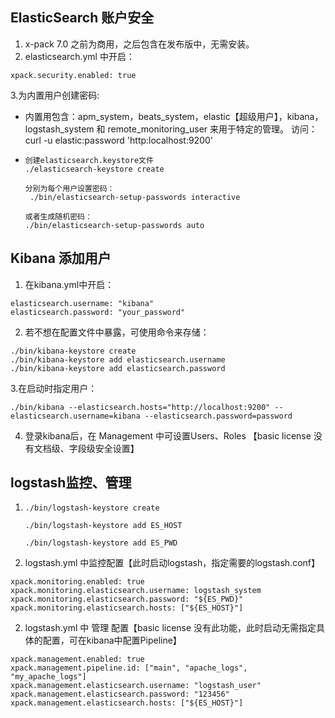## ElasticSearch 账户安全
1. x-pack 7.0 之前为商用，之后包含在发布版中，无需安装。
2. elasticsearch.yml 中开启：
```
xpack.security.enabled: true
```
3.为内置用户创建密码:
 * 内置用包含：apm_system，beats_system，elastic【超级用户】，kibana，logstash_system 和 remote_monitoring_user 来用于特定的管理。
   访问：curl -u elastic:password 'http:localhost:9200'
 * ```
   创建elasticsearch.keystore文件
   ./elasticsearch-keystore create
   
   分别为每个用户设置密码：
    ./bin/elasticsearch-setup-passwords interactive    
   
   或者生成随机密码：
   ./bin/elasticsearch-setup-passwords auto
   ```

## Kibana 添加用户
1. 在kibana.yml中开启：
```
elasticsearch.username: "kibana"
elasticsearch.password: "your_password"
```
2. 若不想在配置文件中暴露，可使用命令来存储：
```
./bin/kibana-keystore create
./bin/kibana-keystore add elasticsearch.username
./bin/kibana-keystore add elasticsearch.password
```
3.在启动时指定用户：
```
./bin/kibana --elasticsearch.hosts="http://localhost:9200" --elasticsearch.username=kibana --elasticsearch.password=password

```
4. 登录kibana后，在 Management 中可设置Users、Roles  【basic license 没有文档级、字段级安全设置】

## logstash监控、管理
1. 
   ```
   ./bin/logstash-keystore create
   
   ./bin/logstash-keystore add ES_HOST
   
   ./bin/logstash-keystore add ES_PWD
   ```
   
2. logstash.yml 中监控配置【此时启动logstash，指定需要的logstash.conf】
```
xpack.monitoring.enabled: true
xpack.monitoring.elasticsearch.username: logstash_system
xpack.monitoring.elasticsearch.password: "${ES_PWD}"
xpack.monitoring.elasticsearch.hosts: ["${ES_HOST}"]

```
2. logstash.yml 中 管理 配置【basic license 没有此功能，此时启动无需指定具体的配置，可在kibana中配置Pipeline】
```
xpack.management.enabled: true
xpack.management.pipeline.id: ["main", "apache_logs", "my_apache_logs"]
xpack.management.elasticsearch.username: "logstash_user"
xpack.management.elasticsearch.password: "123456"
xpack.management.elasticsearch.hosts: ["${ES_HOST}"]

```